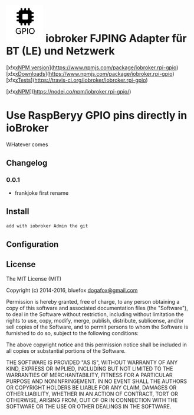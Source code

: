 ![Logo](admin/rpi-gpio.png)
iobroker FJPING Adapter für BT (LE) und Netzwerk
==============
[x!x[xNPM version](http://img.shields.io/npm/v/iobroker.rpi-gpio.svg)](https://www.npmjs.com/package/iobroker.rpi-gpio)
[x!x[xDownloads](https://img.shields.io/npm/dm/iobroker.rpi-gpio.svg)](https://www.npmjs.com/package/iobroker.rpi-gpio)
[x!x[xTests](https://travis-ci.org/iobroker/iobroker.rpi-gpio.svg?branch=master)](https://travis-ci.org/iobroker/iobroker.rpi-gpio)

[x!x[xNPM](https://nodei.co/npm/iobroker.fjping.png?downloads=true)](https://nodei.co/npm/iobroker.rpi-gpio/)

# Use RaspBeryy GPIO pins directly in ioBroker

WHatever comes

## Changelog
### 0.0.1
* frankjoke first rename

## Install

```add with iobroker Admin the git```

## Configuration

## License

The MIT License (MIT)

Copyright (c) 2014-2016, bluefox <dogafox@gmail.com>

Permission is hereby granted, free of charge, to any person obtaining a copy
of this software and associated documentation files (the "Software"), to deal
in the Software without restriction, including without limitation the rights
to use, copy, modify, merge, publish, distribute, sublicense, and/or sell
copies of the Software, and to permit persons to whom the Software is
furnished to do so, subject to the following conditions:

The above copyright notice and this permission notice shall be included in
all copies or substantial portions of the Software.

THE SOFTWARE IS PROVIDED "AS IS", WITHOUT WARRANTY OF ANY KIND, EXPRESS OR
IMPLIED, INCLUDING BUT NOT LIMITED TO THE WARRANTIES OF MERCHANTABILITY,
FITNESS FOR A PARTICULAR PURPOSE AND NONINFRINGEMENT. IN NO EVENT SHALL THE
AUTHORS OR COPYRIGHT HOLDERS BE LIABLE FOR ANY CLAIM, DAMAGES OR OTHER
LIABILITY, WHETHER IN AN ACTION OF CONTRACT, TORT OR OTHERWISE, ARISING FROM,
OUT OF OR IN CONNECTION WITH THE SOFTWARE OR THE USE OR OTHER DEALINGS IN
THE SOFTWARE.
